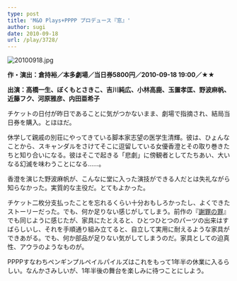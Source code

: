 ```yaml
---
type: post
title: 'M&O Plays+PPPP プロデュース『窓』'
author: sugi
date: 2010-09-18
url: /play/3728/
---
```

<img alt="20100918.jpg" src="/images/play/20100918.jpg" class="alignleft" />

**作・演出：倉持裕／本多劇場／当日券5800円／2010-09-18 19:00／★★**

**出演：高橋一生、ぼくもとさきこ、吉川純広、小林高鹿、玉置孝匡、野波麻帆、近藤フク、河原雅彦、内田亜希子**

チケットの日付が昨日であることに気がつかないまま、劇場で指摘され、結局当日券を購入。とほほだ。

休学して親戚の別荘にやってきている脚本家志望の医学生清輝。彼は、ひょんなことから、スキャンダルをさけてそこに逗留している女優香澄とその取り巻きたちと知り合いになる。彼はそこで起きる「悲劇」に傍観者としてたちあい、大いなる幻滅を味わうことになる......。

香澄を演じた野波麻帆が、こんなに堂に入った演技ができる人だとは失礼ながら知らなかった。実質的な主役だ。とてもよかった。

チケット二枚分支払ったことを忘れるくらい十分おもしろかったし、よくできたストーリーだった。でも、何か足りない感じがしてしまう。前作の『[謝罪の罪][1]』でも同じように感じたが、家具にたとえると、ひとつひとつのパーツの出来はすばらしいし、それを手順通り組み立てると、自立して実用に耐えるような家具ができあがる。でも、何か部品が足りない気がしてしまうのだ。家具としての迫真性、アウラのようなものが。

PPPPすなわちペンギンプルペイルパイルズはこれをもって1年半の休業に入るらしい。なんかさみしいが、1年半後の舞台を楽しみに待つことにしよう。


 [1]: /play/2167/
